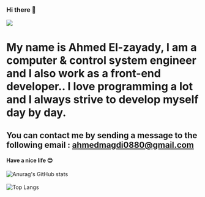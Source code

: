 ### Hi there 🤞


<img src="https://i.postimg.cc/FH3c2dPx/68747470733a2f2f6d69726f2e6d656469756d2e636f6d2f6d61782f313336302f302a37513379765349765f7430696f4a2d.gif" />

# My name is Ahmed El-zayady, I am a computer & control system engineer and I also work as a front-end developer.. I love programming a lot and I always strive to develop myself day by day.


## You can contact me by sending a message to the following email : ahmedmagdi0880@gmail.com

#### Have a nice life 😊 <br>
![Anurag's GitHub stats](https://github-readme-stats.vercel.app/api?username=Ahmed-Elzayady&show_icons=true&theme=radical) <br> <br>
![Top Langs](https://github-readme-stats.vercel.app/api/top-langs/?username=Ahmed-Elzayady&layout=compact)






<!---
Ahmed-Elzayady/Ahmed-Elzayady is a ✨ special ✨ repository because its `README.md` (this file) appears on your GitHub profile.
You can click the Preview link to take a look at your changes.
--->
